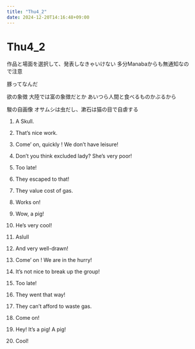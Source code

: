 ```yaml
---
title: "Thu4_2"
date: 2024-12-20T14:16:48+09:00
---
```

# Thu4_2
作品と場面を選択して、発表しなきゃいけない
多分Manabaからも無通知なので注意

豚ってなんだ

欲の象徴
大陸では富の象徴だとか
あいつら人間と食べるものかぶるから

駿の自画像
オサムシは虫だし、漱石は猫の目で自虐する

1. A Skull.
2. That’s nice work.
3. Come’ on, quickly ! We don’t have leisure!
4. Don’t you think excluded lady? She’s very poor!
5. Too late!
6. They escaped to that!
7. They value cost of gas.
8. Works on!
9. Wow, a pig!
10. He’s very cool!



1. Aslull
2. And very well-drawn!
3. Come’ on ! We are in the hurry!
4. It’s not nice to break up the group!
5. Too late!
6. They went that way!
7. They can’t afford to waste gas.
8. Come on!
9. Hey! It’s a pig! A pig!
10. Cool! 

